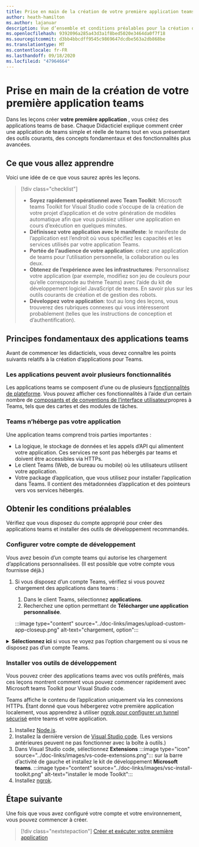 ```yaml
---
title: Prise en main de la création de votre première application teams
author: heath-hamilton
ms.author: lajanuar
description: Vue d’ensemble et conditions préalables pour la création de votre première application Microsoft teams
ms.openlocfilehash: 9392096a285a43d3a1f8bed5020e3464da0f7f18
ms.sourcegitcommit: d3bb4bbcdff9545c9869647dcdbe563a2db868be
ms.translationtype: MT
ms.contentlocale: fr-FR
ms.lasthandoff: 09/18/2020
ms.locfileid: "47964664"
---
```

# <a name="get-started-building-your-first-teams-app"></a>Prise en main de la création de votre première application teams

Dans les leçons créer **votre première application** , vous créez des applications teams de base. Chaque Didacticiel explique comment créer une application de teams simple et réelle de teams tout en vous présentant des outils courants, des concepts fondamentaux et des fonctionnalités plus avancées.

## <a name="what-youll-learn"></a>Ce que vous allez apprendre

Voici une idée de ce que vous saurez après les leçons.

> [!div class="checklist"]
  >
  > * **Soyez rapidement opérationnel avec Team Toolkit**: Microsoft teams Toolkit for Visual Studio code s’occupe de la création de votre projet d’application et de votre génération de modèles automatique afin que vous puissiez utiliser une application en cours d’exécution en quelques minutes.
  > * **Définissez votre application avec le manifeste**: le manifeste de l’application est l’endroit où vous spécifiez les capacités et les services utilisés par votre application Teams.
  > * **Portée de l’audience de votre application**: créez une application de teams pour l’utilisation personnelle, la collaboration ou les deux.
  > * **Obtenez de l’expérience avec les infrastructures**: Personnalisez votre application (par exemple, modifiez son jeu de couleurs pour qu’elle corresponde au thème Teams) avec l’aide du kit de développement logiciel JavaScript de teams. En savoir plus sur les outils courants de création et de gestion des robots.
  > * **Développez votre application**: tout au long des leçons, vous trouverez des rubriques connexes qui vous intéresseront probablement (telles que les instructions de conception et d’authentification).

## <a name="teams-app-fundamentals"></a>Principes fondamentaux des applications teams

Avant de commencer les didacticiels, vous devez connaître les points suivants relatifs à la création d’applications pour Teams.

### <a name="apps-can-have-multiple-capabilities"></a>Les applications peuvent avoir plusieurs fonctionnalités

Les applications teams se composent d’une ou de plusieurs [fonctionnalités de plateforme](../capabilities-overview.md). Vous pouvez afficher ces fonctionnalités à l’aide d’un certain nombre de [composants et de conventions de l’interface utilisateur](../doc-links/teams-ui-conventions.md)propres à Teams, tels que des cartes et des modules de tâches.

### <a name="teams-doesnt-host-your-app"></a>Teams n’héberge pas votre application

Une application teams comprend trois parties importantes :

* La logique, le stockage de données et les appels d’API qui alimentent votre application. Ces services ne sont pas hébergés par teams et doivent être accessibles via HTTPs.
* Le client Teams (Web, de bureau ou mobile) où les utilisateurs utilisent votre application.
* Votre package d’application, que vous utilisez pour installer l’application dans Teams. Il contient des métadonnées d’application et des pointeurs vers vos services hébergés.

## <a name="get-prerequisites"></a>Obtenir les conditions préalables

Vérifiez que vous disposez du compte approprié pour créer des applications teams et installer des outils de développement recommandés.

### <a name="set-up-your-development-account"></a>Configurer votre compte de développement

Vous avez besoin d’un compte teams qui autorise les chargement d’applications personnalisées. (Il est possible que votre compte vous fournisse déjà.)

1. Si vous disposez d’un compte Teams, vérifiez si vous pouvez chargement des applications dans teams :
    1. Dans le client Teams, sélectionnez **applications**.
    1. Recherchez une option permettant de **Télécharger une application personnalisée**.

    :::image type="content" source="../doc-links/images/upload-custom-app-closeup.png" alt-text="chargement, option":::

<!-- markdownlint-disable MD033 -->
<details>

<summary><b>Sélectionnez ici</b> si vous ne voyez pas l’option chargement ou si vous ne disposez pas d’un compte Teams.</summary>

Vous pouvez obtenir un compte de test gratuit teams qui autorise l’application chargement en rejoignant le programme de développement Microsoft 365. (Le processus d’inscription prend environ deux minutes.)

1. Accédez au [programme de développement Microsoft 365](https://developer.microsoft.com/microsoft-365/dev-program).
1. Sélectionnez **rejoindre** et suivez les instructions à l’écran.
1. Lorsque vous accédez à l’écran d’accueil, sélectionnez **configurer l’abonnement E5**.
1. Configurez votre compte d’administrateur. Une fois que vous avez terminé, un écran semblable à celui-ci s’affiche.
:::image type="content" source="../doc-links/images/dev-program-subscription.png" alt-text="affichage de l’abonnement au programme de développement":::
1. Connectez-vous à teams à l’aide du compte d’administrateur que vous venez de configurer.
1. Vérifiez si vous disposez maintenant de l’option **Télécharger une application personnalisée** .

</details>

### <a name="install-your-development-tools"></a>Installer vos outils de développement

Vous pouvez créer des applications teams avec vos outils préférés, mais ces leçons montrent comment vous pouvez commencer rapidement avec Microsoft teams Toolkit pour Visual Studio code.

Teams affiche le contenu de l’application uniquement via les connexions HTTPs. Étant donné que vous hébergerez votre première application localement, vous apprendrez à utiliser [ngrok pour configurer un tunnel sécurisé](../doc-links/debug.md#locally-hosted) entre teams et votre application.

1. Installez [Node.js](https://nodejs.org/en/).
1. Installez la dernière version de [Visual Studio code](https://code.visualstudio.com/download). (Les versions antérieures peuvent ne pas fonctionner avec la boîte à outils.)
1. Dans Visual Studio code, sélectionnez **Extensions** :::image type="icon" source="../doc-links/images/vs-code-extensions.png"::: sur la barre d’activité de gauche et installez le kit de développement **Microsoft teams**.
    :::image type="content" source="../doc-links/images/vsc-install-toolkit.png" alt-text="installer le mode Toolkit":::
1. Installez [ngrok](https://ngrok.com/download).

## <a name="next-step"></a>Étape suivante

Une fois que vous avez configuré votre compte et votre environnement, vous pouvez commencer à créer.

> [!div class="nextstepaction"]
> [Créer et exécuter votre première application](../build-your-first-app/build-and-run.md)
